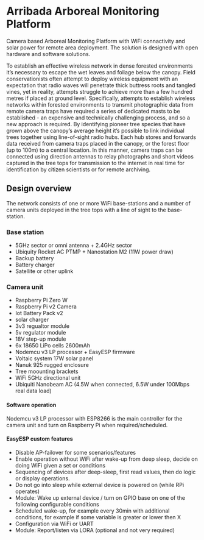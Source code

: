 # Arribada Arboreal Monitoring Platform
Camera based Arboreal Monitoring Platform with WiFi connactivity and solar power for remote area deployment. The solution is designed with open hardware and software solutions.

To establish an effective wireless network in dense forested environments it’s necessary to escape the wet leaves and foliage below the canopy. Field conservationists often attempt to deploy wireless equipment with an expectation that radio waves will penetrate thick buttress roots and tangled vines, yet in reality, attempts struggle to achieve more than a few hundred metres if placed at ground level. Specifically, attempts to establish wireless networks within forested environments to transmit photographic data from remote camera traps have required a series of dedicated masts to be established - an expensive and technically challenging process, and so a new approach is required. By identifying pioneer tree species that have grown above the canopy’s average height it’s possible to link individual trees together using line-of-sight radio hubs. Each hub stores and forwards data received from camera traps placed in the canopy, or the forest floor (up to 100m) to a central location. In this manner, camera traps can be connected using direction antennas to relay photographs and short videos captured in the tree tops for transmission to the internet in real time for identification by citizen scientists or for remote archiving.

## Design overview
The network consists of one or more WiFi base-stations and a number of camera units deployed in the tree tops with a line of sight to the base-station.

### Base station
 * 5GHz sector or omni antenna + 2.4GHz sector
  * Ubiquity Rocket AC PTMP + Nanostation M2 (11W power draw)
 * Backup battery
 * Battery charger
 * Satellite or other uplink
 
### Camera unit
 * Raspberry Pi Zero W
 * Raspberry Pi v2 Camera
 * Iot Battery Pack v2
  * solar charger
  * 3v3 regualtor module
  * 5v regulator module
  * 18V step-up module
  * 6x 18650 LiPo cells 2600mAh
 * Nodemcu v3 LP processor + EasyESP firmware
 * Voltaic system 17W solar panel
 * Nanuk 925 rugged enclosure
 * Tree moounting brackets
 * WiFi 5GHz directional unit
  * Ubiquiti Nanobeam AC (4.5W when connected, 6.5W under 100Mbps real data load)
 
#### Software operation
Nodemcu v3 LP processor with ESP8266 is the main controller for the camera unit and turn on Raspberry Pi when required/scheduled.
 
#### EasyESP custom features
 * Disable AP-failover for some scenarios/features
 * Enable operation without WiFi after wake-up from deep sleep, decide on doing WiFi given a set or conditions
 * Sequencing of devices after deep-sleep, first read values, then do logic or display operations.
 * Do not go into sleep while external device is powered on (while RPi operates)
 * Module: Wake up external device / turn on GPIO base on one of the following configurable conditions
  * Scheduled wake-up, for example every 30min with additional conditions, for example if some variable is greater or lower then X
  * Configuration via WiFi or UART
 * Module: Report/listen via LORA (optional and not very required)
 
 
